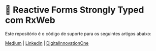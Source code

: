 # 📖 Reactive Forms Strongly Typed com RxWeb

Este repositório é o código de suporte para os seguintes artigos abaixo:

[Medium](https://gleisonsubzerokz.medium.com/tipagem-forte-para-reactive-forms-angular-3400416c9a2d) |
[Linkedin](https://www.linkedin.com/pulse/adicionando-tipagem-forte-aos-reactive-form-do-angular-ribeiro/?trackingId=lkwm9f4EQN6TrBwcoUsKGQ%3D%3D) |
[DigitalInnovationOne](https://web.digitalinnovation.one/articles/tipagem-forte-para-reactive-forms-angular?back=%2Farticles&page=1&order=oldest)

